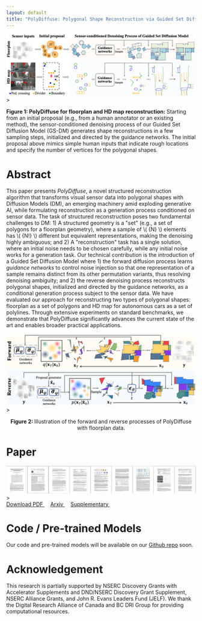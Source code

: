 ```yaml
---
layout: default
title: "PolyDiffuse: Polygonal Shape Reconstruction via Guided Set Diffusion Models"
---
```


<div>
	<img width="900" src="assets/img/teaser.png" class="center"> 
</div>>
<p>
<strong>Figure 1: PolyDiffuse for floorplan and HD map reconstruction:</strong> Starting from an initial proposal (e.g., from a human annotator or an existing method), the sensor-conditioned denoising process of our Guided Set Diffusion Model (GS-DM) generates shape reconstructions in a few sampling steps, initialized and directed by the guidance networks. The initial proposal above mimics simple human inputs that indicate rough locations and specify the number of vertices  for the polygonal shapes.
</p>


# Abstract

<p>
This paper presents <i>PolyDiffuse</i>, a novel structured reconstruction algorithm that transforms visual sensor data into polygonal shapes with Diffusion Models (DM), an emerging machinery amid exploding generative AI, while formulating reconstruction as a generation process conditioned on sensor data. 
The task of structured reconstruction poses two fundamental challenges to DM: 1) A structured geometry is a "set" (e.g., a set of polygons for a floorplan geometry), where a sample of \( {N} \) elements has \( {N!} \) different but equivalent representations, making the denoising highly ambiguous; and 2) A "reconstruction" task has a single solution, where an initial noise needs to be chosen carefully, while any initial noise works for a generation task.
Our technical contribution is the introduction of a Guided Set Diffusion Model where 1) the forward diffusion process learns <i>guidance networks</i> to control noise injection so that one representation of a sample remains distinct from its other permutation variants, thus resolving denoising ambiguity; and 2) the reverse denoising process reconstructs polygonal shapes, initialized and directed by the guidance networks, as a conditional generation process subject to the sensor data. We have evaluated our approach for reconstructing two types of polygonal shapes: floorplan as a set of polygons and HD map for autonomous cars as a set of polylines. Through extensive experiments on standard benchmarks, we demonstrate that PolyDiffuse significantly advances the current state of the art and enables broader practical applications.
</p>


<div>
	<img width="900" src="assets/img/method_figure.png" class="center"> 
</div>>

<p style="text-align:center">
	<strong> Figure 2: </strong>Illustration of the forward and reverse processes of PolyDiffuse with floorplan data.
</p>


# Paper

<div>
	<a href=".">
	<img class="thumbnail" src="assets/img/thumbnail.png"> 
	</a>
</div>>

<div class="text-center">
	<a href="assets/paper.pdf"> Download PDF </a> &nbsp; &nbsp; <a href="https://arxiv.org/abs/2111.15143"> Arxiv </a> &nbsp; &nbsp; <a href="assets/supp.pdf"> Supplementary </a> &nbsp; &nbsp; 
	<!-- <a href="assets/poster.pdf"> Poster </a> -->
</div>

<!-- <br>
<div class="bibtex-box">
	<strong>@InProceedings{</strong>chen2022heat,
	<br>
	&nbsp;&nbsp;&nbsp;&nbsp; title={HEAT: Holistic Edge Attention Transformer for Structured Reconstruction}, 
	<br> 
	&nbsp;&nbsp;&nbsp;&nbsp; author={Jiacheng Chen, Yiming Qian, Yasutaka Furukawa},
	<br> 
	&nbsp;&nbsp;&nbsp;&nbsp; booktitle={IEEE Conference on Computer Vision and Pattern Recognition (CVPR)},
	<br> 
	&nbsp;&nbsp;&nbsp;&nbsp; year={2022}<br><strong>}</strong>
</div> -->


<!-- # Video

<div>
<iframe width="820" height="492" src="https://www.youtube.com/embed/0R5Le2lJw-4" title="YouTube video player" frameborder="0" allow="accelerometer; autoplay; clipboard-write; encrypted-media; gyroscope; picture-in-picture" allowfullscreen></iframe>
</div> -->


# Code / Pre-trained Models

Our code and pre-trained models will be available on our [Github repo](https://github.com/woodfrog/poly-diffuse) soon.


# Acknowledgement

This research is partially supported by NSERC Discovery Grants with Accelerator Supplements and DND/NSERC Discovery Grant Supplement, NSERC Alliance Grants, and John R. Evans Leaders Fund (JELF). We thank the Digital Research Alliance of Canada and BC DRI Group for providing computational resources.
